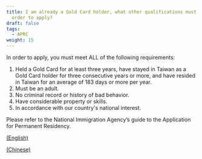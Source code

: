 ```yaml
---
title: I am already a Gold Card holder, what other qualifications must I meet in
  order to apply?
draft: false
tags:
  - APRC
weight: 15
---
```

In order to apply, you must meet ALL of the following requirements: 

1. Held a Gold Card for at least three years, have stayed in Taiwan as a Gold Card holder for three consecutive years or more, and have resided in Taiwan for an average of 183 days or more per year. 
2. Must be an adult. 
3. No criminal record or history of bad behavior. 
4. Have considerable property or skills. 
5. In accordance with our country's national interest.

Please refer to the National Immigration Agency’s guide to the Application for Permanent Residency. 

[(English)](https://bit.ly/3s5dLA0)

[(Chinese)](https://bit.ly/3iBu3xo)